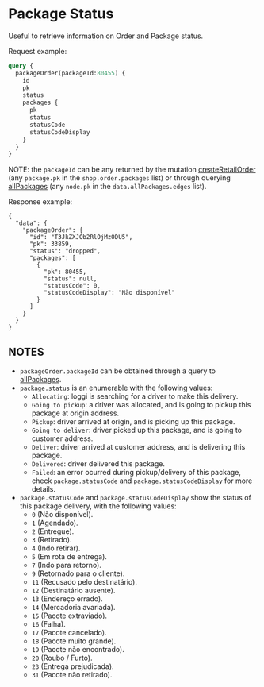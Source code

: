 # Package Status

Useful to retrieve information on Order and Package status.

Request example:

```graphql
query {
  packageOrder(packageId:80455) {
    id
    pk
    status
    packages {
      pk
      status
      statusCode
      statusCodeDisplay
    }
  }
}
```

NOTE: the ```packageId``` can be any returned by the mutation [createRetailOrder](/presto/create-retail-order) (any ```package.pk``` in the ```shop.order.packages``` list) or through querying [allPackages](/presto/all-packages) (any ```node.pk``` in the ```data.allPackages.edges``` list).

Response example:

```
{
  "data": {
    "packageOrder": {
      "id": "T3JkZXJOb2RlOjMzODU5",
      "pk": 33859,
      "status": "dropped",
      "packages": [
        {
          "pk": 80455,
          "status": null,
          "statusCode": 0,
          "statusCodeDisplay": "Não disponível"
        }
      ]
    }
  }
}
```

## NOTES

- ```packageOrder.packageId``` can be obtained through a query to [allPackages](/presto/all-packages).
- ```package.status``` is an enumerable with the following values:
  - ```Allocating```: loggi is searching for a driver to make this delivery.
  - ```Going to pickup```: a driver was allocated, and is going to pickup this package at origin address.
  - ```Pickup```: driver arrived at origin, and is picking up this package.
  - ```Going to deliver```: driver picked up this package, and is going to customer address.
  - ```Deliver```: driver arrived at customer address, and is delivering this package.
  - ```Delivered```: driver delivered this package.
  - ```Failed```: an error ocurred during pickup/delivery of this package, check ```package.statusCode``` and ```package.statusCodeDisplay``` for more details.
- ```package.statusCode``` and ```package.statusCodeDisplay``` show the status of this package delivery, with the following values:
  - ```0``` (Não disponível).
  - ```1``` (Agendado).
  - ```2``` (Entregue).
  - ```3``` (Retirado).
  - ```4``` (Indo retirar).
  - ```5``` (Em rota de entrega).
  - ```7``` (Indo para retorno).
  - ```9``` (Retornado para o cliente).
  - ```11``` (Recusado pelo destinatário).
  - ```12``` (Destinatário ausente).
  - ```13``` (Endereço errado).
  - ```14``` (Mercadoria avariada).
  - ```15``` (Pacote extraviado).
  - ```16``` (Falha).
  - ```17``` (Pacote cancelado).
  - ```18``` (Pacote muito grande).
  - ```19``` (Pacote não encontrado).
  - ```20``` (Roubo / Furto).
  - ```23``` (Entrega prejudicada).
  - ```31``` (Pacote não retirado).